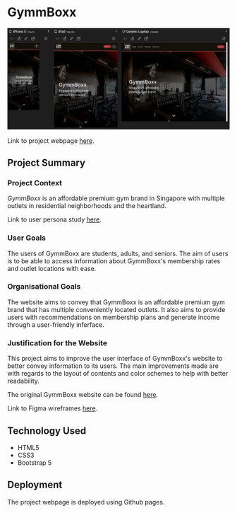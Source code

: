 # **GymmBoxx**

![Screenshot of GYMMBOXX homepage](images/screenshot/devices%20screenshot.png)

Link to project webpage [here](https://e0026557.github.io/mini-project-gymmboxx/).

## Project Summary

### Project Context

_GymmBoxx_ is an affordable premium gym brand in Singapore with multiple outlets in residential neighborhoods and the heartland.

Link to user persona study [here](https://miro.com/app/board/uXjVO2KzHvo=/?share_link_id=79133525704).

### User Goals

The users of GymmBoxx are students, adults, and seniors.
The aim of users is to be able to access information about GymmBoxx's membership rates and outlet locations with ease.

### Organisational Goals

The website aims to convey that GymmBoxx is an affordable premium gym brand that has multiple conveniently located outlets. It also aims to provide users with recommendations on membership plans and generate income through a user-friendly inferface.

### Justification for the Website

This project aims to improve the user interface of GymmBoxx's website to better convey information to its users. The main improvements made are with regards to the layout of contents and color schemes to help with better readability.

The original GymmBoxx website can be found [here](https://gymmboxx.com/).

Link to Figma wireframes [here](https://www.figma.com/file/PzihCkSHrFEhRXfrdamYML/TGC-Mini-Project-2022).

## Technology Used

- HTML5
- CSS3
- Bootstrap 5

## Deployment

The project webpage is deployed using Github pages.

